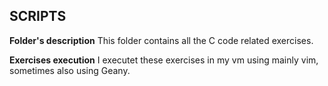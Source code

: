 ## SCRIPTS
**Folder's description**
This folder contains all the C code related exercises.

**Exercises execution**
I executet these exercises in my vm using mainly vim, sometimes also using Geany.


